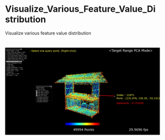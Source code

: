 # Visualize_Various_Feature_Value_Distribution
Visualize various feature value distribution

# ![sample](bin/data/images/sample.png)
